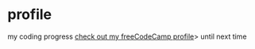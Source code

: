 # profile
my coding progress
<a href="https://www.freecodecamp.com/kas-pre">check out my freeCodeCamp profile</a>>
until next time